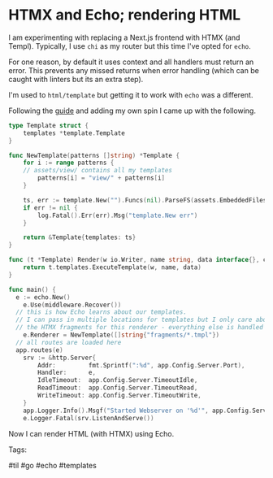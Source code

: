 # HTMX and Echo; rendering HTML

I am experimenting with replacing a Next.js frontend with HTMX (and Templ).
Typically, I use `chi` as my router but this time I've opted for `echo`.

For one reason, by default it uses context and all handlers must return an error.
This prevents any missed returns when error handling (which can be caught with
linters but its an extra step).

I'm used to `html/template` but getting it to work with `echo` was a different.

Following the [guide](https://echo.labstack.com/docs/templates) and adding my own
spin I came up with the following.

```go
type Template struct {
	templates *template.Template
}

func NewTemplate(patterns []string) *Template {
	for i := range patterns {
    // assets/view/ contains all my templates
		patterns[i] = "view/" + patterns[i]
	}

	ts, err := template.New("").Funcs(nil).ParseFS(assets.EmbeddedFiles, patterns...)
	if err != nil {
		log.Fatal().Err(err).Msg("template.New err")
	}

	return &Template{templates: ts}
}

func (t *Template) Render(w io.Writer, name string, data interface{}, c echo.Context) error {
	return t.templates.ExecuteTemplate(w, name, data)
}

func main() {
  e := echo.New()
	e.Use(middleware.Recover())
  // this is how Echo learns about our templates.
  // I can pass in multiple locations for templates but I only care about
  // the HTMX fragments for this renderer - everything else is handled by Templ
	e.Renderer = NewTemplate([]string{"fragments/*.tmpl"})
  // all routes are loaded here
  app.routes(e)
	srv := &http.Server{
		Addr:         fmt.Sprintf(":%d", app.Config.Server.Port),
		Handler:      e,
		IdleTimeout:  app.Config.Server.TimeoutIdle,
		ReadTimeout:  app.Config.Server.TimeoutRead,
		WriteTimeout: app.Config.Server.TimeoutWrite,
	}
	app.Logger.Info().Msgf("Started Webserver on '%d'", app.Config.Server.Port)
	e.Logger.Fatal(srv.ListenAndServe())
```

Now I can render HTML (with HTMX) using Echo.

Tags:

  #til #go #echo #templates
